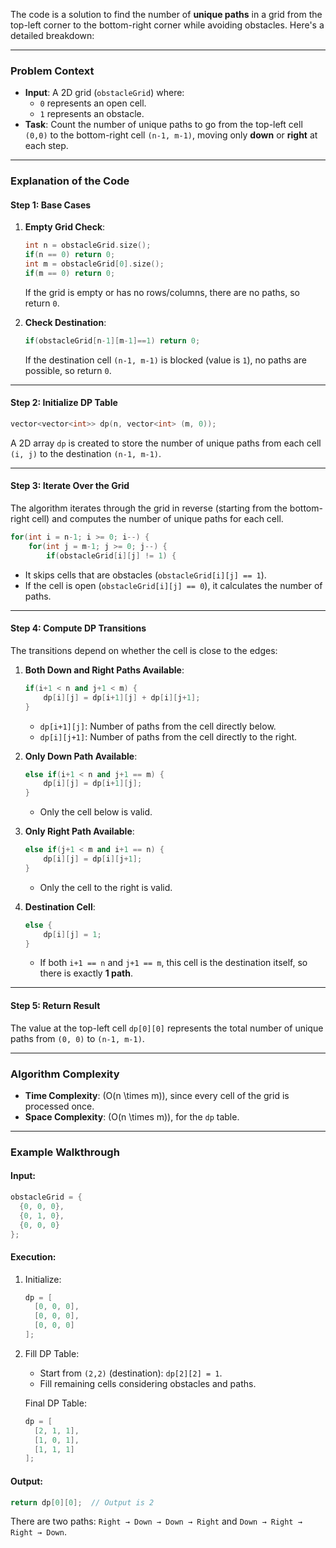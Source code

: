 The code is a solution to find the number of **unique paths** in a grid from the top-left corner to the bottom-right corner while avoiding obstacles. Here's a detailed breakdown:

---

### **Problem Context**
- **Input**: A 2D grid (`obstacleGrid`) where:
  - `0` represents an open cell.
  - `1` represents an obstacle.
- **Task**: Count the number of unique paths to go from the top-left cell `(0,0)` to the bottom-right cell `(n-1, m-1)`, moving only **down** or **right** at each step. 

---

### **Explanation of the Code**

#### **Step 1: Base Cases**
1. **Empty Grid Check**:  
   ```cpp
   int n = obstacleGrid.size();
   if(n == 0) return 0;
   int m = obstacleGrid[0].size();
   if(m == 0) return 0;
   ```
   If the grid is empty or has no rows/columns, there are no paths, so return `0`.

2. **Check Destination**:  
   ```cpp
   if(obstacleGrid[n-1][m-1]==1) return 0;
   ```
   If the destination cell `(n-1, m-1)` is blocked (value is `1`), no paths are possible, so return `0`.

---

#### **Step 2: Initialize DP Table**
```cpp
vector<vector<int>> dp(n, vector<int> (m, 0));
```
A 2D array `dp` is created to store the number of unique paths from each cell `(i, j)` to the destination `(n-1, m-1)`.

---

#### **Step 3: Iterate Over the Grid**
The algorithm iterates through the grid in reverse (starting from the bottom-right cell) and computes the number of unique paths for each cell.

```cpp
for(int i = n-1; i >= 0; i--) {
    for(int j = m-1; j >= 0; j--) {
        if(obstacleGrid[i][j] != 1) {
```
- It skips cells that are obstacles (`obstacleGrid[i][j] == 1`).
- If the cell is open (`obstacleGrid[i][j] == 0`), it calculates the number of paths.

---

#### **Step 4: Compute DP Transitions**
The transitions depend on whether the cell is close to the edges:

1. **Both Down and Right Paths Available**:
   ```cpp
   if(i+1 < n and j+1 < m) {
       dp[i][j] = dp[i+1][j] + dp[i][j+1];
   }
   ```
   - `dp[i+1][j]`: Number of paths from the cell directly below.
   - `dp[i][j+1]`: Number of paths from the cell directly to the right.

2. **Only Down Path Available**:
   ```cpp
   else if(i+1 < n and j+1 == m) {
       dp[i][j] = dp[i+1][j];
   }
   ```
   - Only the cell below is valid.

3. **Only Right Path Available**:
   ```cpp
   else if(j+1 < m and i+1 == n) {
       dp[i][j] = dp[i][j+1];
   }
   ```
   - Only the cell to the right is valid.

4. **Destination Cell**:
   ```cpp
   else {
       dp[i][j] = 1;
   }
   ```
   - If both `i+1 == n` and `j+1 == m`, this cell is the destination itself, so there is exactly **1 path**.

---

#### **Step 5: Return Result**
The value at the top-left cell `dp[0][0]` represents the total number of unique paths from `(0, 0)` to `(n-1, m-1)`.

---

### **Algorithm Complexity**
- **Time Complexity**: \(O(n \times m)\), since every cell of the grid is processed once.
- **Space Complexity**: \(O(n \times m)\), for the `dp` table.

---

### **Example Walkthrough**
#### Input:
```cpp
obstacleGrid = {
  {0, 0, 0},
  {0, 1, 0},
  {0, 0, 0}
};
```

#### Execution:
1. Initialize:
   ```cpp
   dp = [
     [0, 0, 0],
     [0, 0, 0],
     [0, 0, 0]
   ];
   ```

2. Fill DP Table:
   - Start from `(2,2)` (destination): `dp[2][2] = 1`.
   - Fill remaining cells considering obstacles and paths.

   Final DP Table:
   ```cpp
   dp = [
     [2, 1, 1],
     [1, 0, 1],
     [1, 1, 1]
   ];
   ```

#### Output:
```cpp
return dp[0][0];  // Output is 2
```
There are two paths: `Right → Down → Down → Right` and `Down → Right → Right → Down`.
